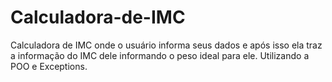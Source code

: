 # Calculadora-de-IMC

Calculadora de IMC onde o usuário informa seus dados e após isso ela traz a informação do IMC dele informando o peso ideal para ele. Utilizando a POO e Exceptions.
